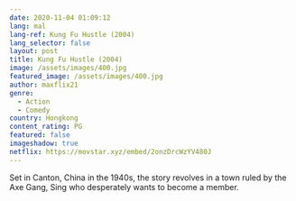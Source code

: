 ```yaml
---
date: 2020-11-04 01:09:12
lang: mal
lang-ref: Kung Fu Hustle (2004)
lang_selector: false
layout: post
title: Kung Fu Hustle (2004)
image: /assets/images/400.jpg
featured_image: /assets/images/400.jpg
author: maxflix21
genre:
  - Action
  - Comedy
country: Hongkong
content_rating: PG
featured: false
imageshadow: true
netflix: https://movstar.xyz/embed/2onzDrcWzYV480J
---
```

Set in Canton, China in the 1940s, the story revolves in a town ruled by the Axe Gang, Sing who desperately wants to become a member.